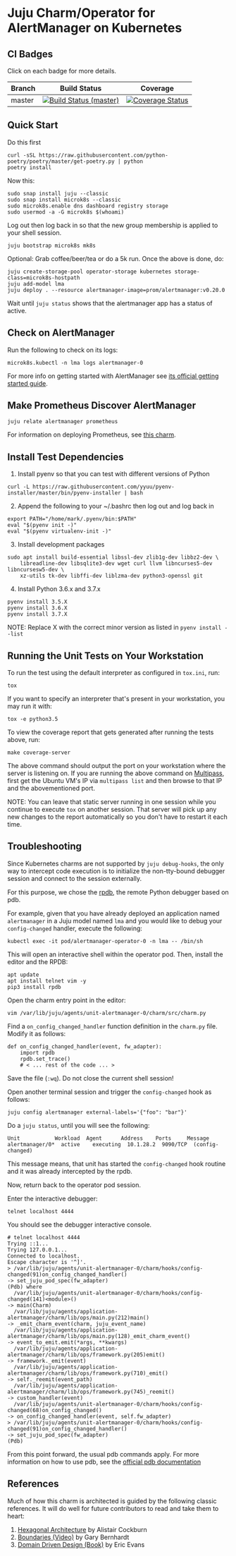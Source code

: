 Juju Charm/Operator for AlertManager on Kubernetes
==================================================

CI Badges
---------

Click on each badge for more details.

| Branch | Build Status | Coverage |
|--------|--------------|----------|
| master | [![Build Status (master)](https://travis-ci.org/relaxdiego/charm-k8s-alertmanager.svg?branch=master)](https://travis-ci.org/relaxdiego/charm-k8s-alertmanager) | [![Coverage Status](https://coveralls.io/repos/github/relaxdiego/charm-k8s-alertmanager/badge.svg?branch=master)](https://coveralls.io/github/relaxdiego/charm-k8s-alertmanager?branch=master) |


Quick Start
-----------

Do this first

```
curl -sSL https://raw.githubusercontent.com/python-poetry/poetry/master/get-poetry.py | python
poetry install
```
Now this:

```
sudo snap install juju --classic
sudo snap install microk8s --classic
sudo microk8s.enable dns dashboard registry storage
sudo usermod -a -G microk8s $(whoami)
```

Log out then log back in so that the new group membership is applied to
your shell session.

```
juju bootstrap microk8s mk8s
```

Optional: Grab coffee/beer/tea or do a 5k run. Once the above is done, do:

```
juju create-storage-pool operator-storage kubernetes storage-class=microk8s-hostpath
juju add-model lma
juju deploy . --resource alertmanager-image=prom/alertmanager:v0.20.0
```

Wait until `juju status` shows that the alertmanager app has a status of active.


Check on AlertManager
---------------------

Run the following to check on its logs:

    microk8s.kubectl -n lma logs alertmanager-0

For more info on getting started with AlertManager see [its official getting
started guide](https://alertmanager.io/docs/alerting/overview/).


Make Prometheus Discover AlertManager
-------------------------------------

```
juju relate alertmanager prometheus
```

For information on deploying Prometheus, see [this charm](https://github.com/relaxdiego/charm-k8s-prometheus).


Install Test Dependencies
-------------------------

1. Install pyenv so that you can test with different versions of Python

```
curl -L https://raw.githubusercontent.com/yyuu/pyenv-installer/master/bin/pyenv-installer | bash
```

2. Append the following to your ~/.bashrc then log out and log back in

```
export PATH="/home/mark/.pyenv/bin:$PATH"
eval "$(pyenv init -)"
eval "$(pyenv virtualenv-init -)"
```

3. Install development packages

```
sudo apt install build-essential libssl-dev zlib1g-dev libbz2-dev \
    libreadline-dev libsqlite3-dev wget curl llvm libncurses5-dev libncursesw5-dev \
    xz-utils tk-dev libffi-dev liblzma-dev python3-openssl git
```

4. Install Python 3.6.x and 3.7.x

```
pyenv install 3.5.X
pyenv install 3.6.X
pyenv install 3.7.X
```

NOTE: Replace X with the correct minor version as listed in `pyenv install --list`


Running the Unit Tests on Your Workstation
------------------------------------------

To run the test using the default interpreter as configured in `tox.ini`, run:

    tox

If you want to specify an interpreter that's present in your workstation, you
may run it with:

    tox -e python3.5

To view the coverage report that gets generated after running the tests above,
run:

    make coverage-server

The above command should output the port on your workstation where the server is
listening on. If you are running the above command on [Multipass](https://multipass.io),
first get the Ubuntu VM's IP via `multipass list` and then browse to that IP and
the abovementioned port.

NOTE: You can leave that static server running in one session while you continue
to execute `tox` on another session. That server will pick up any new changes to
the report automatically so you don't have to restart it each time.


Troubleshooting
---------------

Since Kubernetes charms are not supported by `juju debug-hooks`, the only
way to intercept code execution is to initialize the non-tty-bound
debugger session and connect to the session externally.

For this purpose, we chose the [rpdb](https://pypi.org/project/rpdb/), the
remote Python debugger based on pdb.

For example, given that you have already deployed an application named
`alertmanager` in a Juju model named `lma` and you would like to debug your
`config-changed` handler, execute the following:


    kubectl exec -it pod/alertmanager-operator-0 -n lma -- /bin/sh


This will open an interactive shell within the operator pod. Then, install
the editor and the RPDB:


    apt update
    apt install telnet vim -y
    pip3 install rpdb


Open the charm entry point in the editor:


    vim /var/lib/juju/agents/unit-alertmanager-0/charm/src/charm.py


Find a `on_config_changed_handler` function definition in the `charm.py` file.
Modify it as follows:


    def on_config_changed_handler(event, fw_adapter):
        import rpdb
        rpdb.set_trace()
        # < ... rest of the code ... >


Save the file (`:wq`). Do not close the current shell session!

Open another terminal session and trigger the `config-changed` hook as follows:


    juju config alertmanager external-labels='{"foo": "bar"}'


Do a `juju status`, until you will see the following:


    Unit           Workload  Agent      Address    Ports     Message
    alertmanager/0*  active    executing  10.1.28.2  9090/TCP  (config-changed)

This message means, that unit has started the `config-changed` hook routine and
it was already intercepted by the rpdb.

Now, return back to the operator pod session.

Enter the interactive debugger:


    telnet localhost 4444


You should see the debugger interactive console.


    # telnet localhost 4444
    Trying ::1...
    Trying 127.0.0.1...
    Connected to localhost.
    Escape character is '^]'.
    > /var/lib/juju/agents/unit-alertmanager-0/charm/hooks/config-changed(91)on_config_changed_handler()
    -> set_juju_pod_spec(fw_adapter)
    (Pdb) where
      /var/lib/juju/agents/unit-alertmanager-0/charm/hooks/config-changed(141)<module>()
    -> main(Charm)
      /var/lib/juju/agents/application-alertmanager/charm/lib/ops/main.py(212)main()
    -> _emit_charm_event(charm, juju_event_name)
      /var/lib/juju/agents/application-alertmanager/charm/lib/ops/main.py(128)_emit_charm_event()
    -> event_to_emit.emit(*args, **kwargs)
      /var/lib/juju/agents/application-alertmanager/charm/lib/ops/framework.py(205)emit()
    -> framework._emit(event)
      /var/lib/juju/agents/application-alertmanager/charm/lib/ops/framework.py(710)_emit()
    -> self._reemit(event_path)
      /var/lib/juju/agents/application-alertmanager/charm/lib/ops/framework.py(745)_reemit()
    -> custom_handler(event)
      /var/lib/juju/agents/unit-alertmanager-0/charm/hooks/config-changed(68)on_config_changed()
    -> on_config_changed_handler(event, self.fw_adapter)
    > /var/lib/juju/agents/unit-alertmanager-0/charm/hooks/config-changed(91)on_config_changed_handler()
    -> set_juju_pod_spec(fw_adapter)
    (Pdb)

From this point forward, the usual pdb commands apply. For more information on 
how to use pdb, see the [official pdb documentation](https://docs.python.org/3/library/pdb.html)


References
----------

Much of how this charm is architected is guided by the following classic
references. It will do well for future contributors to read and take them to heart:

1. [Hexagonal Architecture](https://en.wikipedia.org/wiki/Hexagonal_architecture_(software)) by Alistair Cockburn
1. [Boundaries (Video)](https://pyvideo.org/pycon-us-2013/boundaries.html) by Gary Bernhardt
1. [Domain Driven Design (Book)](https://dddcommunity.org/book/evans_2003/) by Eric Evans
